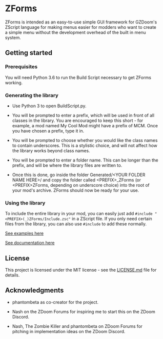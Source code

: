 # ZForms

ZForms is intended as an easy-to-use simple GUI framework for GZDoom's ZScript language for making menus easier for modders who want to create a simple menu without the development overhead of the built in menu system.

## Getting started

### Prerequisites

You will need Python 3.6 to run the Build Script necessary to get ZForms working.

### Generating the library

- Use Python 3 to open BuildScript.py.

- You will be prompted to enter a prefix, which will be used in front of all classes in the library. You are encouraged to keep this short - for example, a mod named My Cool Mod might have a prefix of MCM. Once you have chosen a prefix, type it in.

- You will be prompted to choose whether you would like the class names to contain underscores. This is a stylistic choice, and will not affect how the library works beyond class names.

- You will be prompted to enter a folder name. This can be longer than the prefix, and will be where the library files are written to.

- Once this is done, go inside the folder Generated/&lt;YOUR FOLDER NAME HERE&gt;/ and copy the folder called &lt;PREFIX&gt;_ZForms (or &lt;PREFIX&gt;ZForms, depending on underscore choice) into the root of your mod's archive. ZForms should now be ready for your use.

### Using the library

To include the entire library in your mod, you can easily just add `#include "<PREFIX>(_)ZForms/Include.zsc"` in a ZScript file.
If you only need certain files from the library, you can also use `#include` to add these normally.

[See examples here](https://github.com/Doom2fan/ZFormsExamples)

[See documentation here](https://zscriptlibraries.miraheze.org/wiki/ZForms_documentation)

## License
This project is licensed under the MIT license - see the [LICENSE.md](LICENSE.md) file for details.

## Acknowledgments
- phantombeta as co-creator for the project.

- Nash on the ZDoom Forums for inspiring me to start this on the ZDoom Discord.
- Nash, The Zombie Killer and phantombeta on ZDoom Forums for pitching in implementation ideas on the ZDoom Discord.
